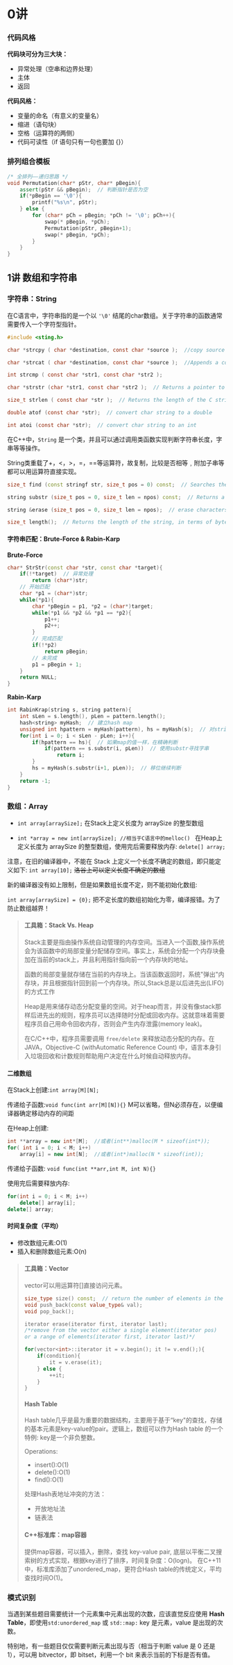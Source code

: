 # 0讲

### 代码风格

**代码块可分为三大块：**

- 异常处理（空串和边界处理）
- 主体
- 返回

**代码风格：**

- 变量的命名（有意义的变量名）
- 缩进（语句块）
- 空格（运算符的两侧）
- 代码可读性（if 语句只有一句也要加 {}）

### 排列组合模板

```c++
/* 全排列——递归思路 */
void Permutation(char* pStr, char* pBegin){
    assert(pStr && pBegin);  // 判断指针是否为空
    if(*pBegin == '\0'){
        printf("%s\n", pStr);
    } else {
        for (char* pCh = pBegin; *pCh != '\0'; pCh++){
            swap(* pBegin, *pCh);
            Permutation(pStr, pBegin+1);
            swap(* pBegin, *pCh);
        } 
    }
}
```

## 1讲 数组和字符串

### 字符串：String

在C语言中，字符串指的是一个以 `'\0'` 结尾的char数组。关于字符串的函数通常需要传入一个字符型指针。

```c
#include <sting.h>

char *strcpy ( char *destination, const char *source );  //copy source string todestination string

char *strcat ( char *destination, const char *source );  //Appends a copy of thesource string to the destination string.

int strcmp ( const char *str1, const char *str2 );

char *strstr (char *str1, const char *str2 );  // Returns a pointer to the firstoccurrence of str2 in str1, or a NULL pointer if str2 is not part of str1.

size_t strlen ( const char *str );  // Returns the length of the C string str.

double atof (const char *str);  // convert char string to a double

int atoi (const char *str);  // convert char string to an int
```

在C++中，`String` 是一个类，并且可以通过调用类函数实现判断字符串长度，字串等等操作。

String类重载了+，<，>，=，==等运算符，故复制，比较是否相等﹐附加子串等都可以用运算符直接实现。

```c++
size_t find (const stringf str, size_t pos = 0) const;  // Searches the string forthe first occurrence of the str, returns index

string substr (size_t pos = 0, size_t len = npos) const;  // Returns a newly constructed string object with its value initialized to a copy of a substringstarting at pos with length len.

string &erase (size_t pos = 0, size_t len = npos);  // erase characters from poswith length len

size_t length();  // Returns the length of the string, in terms of bytes

```

#### 字符串匹配：Brute-Force & Rabin-Karp

**Brute-Force**

```c++
char* StrStr(const char *str, const char *target){
    if(!*target)  // 异常处理
        return (char*)str;
    // 开始匹配
    char *p1 = (char*)str;
    while(*p1){
        char *pBegin = p1, *p2 = (char*)target;
        while(*p1 && *p2 && *p1 == *p2){
            p1++;
            p2++;
        }
        // 完成匹配
        if(!*p2)
            return pBegin;
        // 未完成
        p1 = pBegin + 1;
    }
    return NULL;
}
```

**Rabin-Karp**

```c++
int RabinKrap(string s, string pattern){
    int sLen = s.length(), pLen = pattern.length();
    hash<string> myHash;  // 建立hash map
    unsigned int hpattern = myHash(pattern), hs = myHash(s);  // 对string进行map
    for(int i = 0; i < sLen - pLen; i++){
        if(hpattern == hs){  // 如果map的值一样，在精确判断
            if(pattern == s.substr(i, pLen))  // 使用substr寻找字串
                return i;
        }
        hs = myHash(s.substr(i+1, pLen));  // 移位继续判断
    }
    return -1;
}
```

### 数组：Array

- `int array[arraySize];` 在Stack上定义长度为 arraySize 的整型数组

- `int *array = new int[arraySize]; //相当于C语言中的melloc() ` 在Heap上定义长度为 arraySize 的整型数组，使用完后需要释放内存: `delete[] array;`

注意，在旧的编译器中，不能在 Stack 上定义一个长度不确定的数组，即只能定义如下:
`int array[10];` ~~洛谷上可以定义长度不确定的数组~~

新的编译器没有如上限制，但是如果数组长度不定，则不能初始化数组:

`int array[arraySize] = {0};` 把不定长度的数组初始化为零，编译报错。为了防止数组越界！

> #### 工具箱：Stack Vs. Heap
>
> Stack主要是指由操作系统自动管理的内存空间。当进入一个函数,操作系统会为该函数中的局部变量分配储存空间。事实上，系统会分配一个内存块叠加在当前的stack上，并且利用指针指向前一个内存块的地址。
>
> 函数的局部变量就存储在当前的内存块上。当该函数返回时，系统"弹出"内存块，并且根据指针回到前一个内存块。所以,Stack总是以后进先出(LIFO)的方式工作
>
> Heap是用来储存动态分配变量的空间。对于heap而言，并没有像stack那样后进先出的规则，程序员可以选择随时分配或回收内存。这就意味着需要程序员自己用命令回收内存，否则会产生内存泄露(memory leak)。
>
> 在C/C++中，程序员需要调用 `free/delete` 来释放动态分配的内存。在 JAVA，Objective-C (withAutomatic Reference Count) 中，语言本身引入垃圾回收和计数规则帮助用户决定在什么时候自动释放内存。

#### 二维数组

在Stack上创建:`int array[M][N];`

传递给子函数:`void func(int arr[M][N]){}` M可以省略，但N必须存在，以便编译器确定移动内存的间距

在Heap上创建:

```c++
int **array = new int*[M];  //或者(int**)malloc(M * sizeof(int*));
for( int i = 0; i < M; i++)
    array[i] = new int[N];  //或者(int*)malloc(N * sizeof(int));
```

传递给子函数:
`void func(int **arr,int M, int N){}`

使用完后需要释放内存:

```c++
for(int i = 0; i < M; i++)
    delete[] array[i];
delete[] array;
```

#### 时间复杂度（平均）

- 修改数组元素:O(1)
- 插入和删除数组元素:O(n)

> #### 工具箱：Vector
>
> vector可以用运算符[]直接访问元素。
>
> ```c++
> size_type size() const;  // return the number of elements in the vector.
> void push_back(const value_type& val);
> void pop_back();
> 
> iterator erase(iterator first, iterator last); 
> /*remove from the vector either a single element(iterator pos) 
> or a range of elements(iterator first, iterator last)*/
> 
> for(vector<int>::iterator it = v.begin(); it != v.end();){
>     if(condition){
>         it = v.erase(it);
>     } else {
>         ++it;
>     }
> }
> ```
>
> #### Hash Table
>
> Hash table几乎是最为重要的数据结构，主要用于基于“key"的查找，存储的基本元素是key-value的pair。逻辑上，数组可以作为Hash table 的一个特例: key是一个非负整数。
>
> Operations:
>
> - insert():O(1)
> - delete():O(1)
> - find():O(1)
>
> 处理Hash表地址冲突的方法：
>
> - 开放地址法
> - 链表法
>
> #### C++标准库：map容器
>
> 提供map容器，可以插入，删除，查找 key-value pair,
> 底层以平衡二叉搜索树的方式实现，根据key进行了排序，时间复杂度：O(logn)。
> 在C++11中，标准库添加了unordered_map，更符合Hash table的传统定义，平均查找时间O(1)。

### 模式识别

当遇到某些题目需要统计一个元素集中元素出现的次数，应该直觉反应使用 **Hash Table**，即使用`std:unordered_map` 或 `std::map:` key 是元素，value 是出现的次数。

特别地，有一些题目仅仅需要判断元素出现与否（相当于判断 value 是 0 还是 1），可以用 bitvector，即 bitset，利用一个 bit 来表示当前的下标是否有值。


